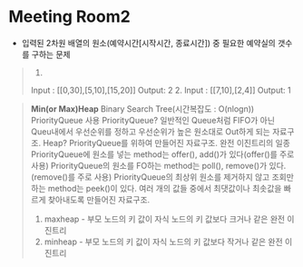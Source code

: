 # Meeting Room2

- 입력된 2차원 배열의 원소(예약시간[시작시간, 종료시간]) 중 필요한 예약실의 갯수를 구하는 문제

> 1. 
> Input : [[0,30],[5,10],[15,20]]
> Output: 2
> 2. 
> Input : [[7,10],[2,4]]
> Output: 1

> **Min(or Max)Heap**
> Binary Search Tree(시간복잡도 : O(nlogn))
> PriorityQueue 사용
> PriorityQueue? 
> 일반적인 Queue처럼 FIFO가 아닌 Queu내에서 우선순위를 정하고 우선순위가 
> 높은 원소대로 Out하게 되는 자료구조.
> Heap?
> PriorityQueue를 위하여 만들어진 자료구조.
> 완전 이진트리의 일종
> PriorityQueue에 원소를 넣는 method는 offer(), add()가 있다(offer()를 주로 사용)
> PriorityQueue의 원소를 FO하는 method는 poll(), remove()가 있다.(remove()를 주로 사용)
> PriorityQueue의 최상위 원소를 제거하지 않고 조회만 하는 method는 peek()이 있다.
> 여러 개의 값들 중에서 최댓값이나 최솟값을 빠르게 찾아내도록 만들어진 자료구조.
> 1. maxheap - 부모 노드의 키 값이 자식 노드의 키 값보다 크거나 같은 완전 이진트리
> 2. minheap - 부모 노드의 키 값이 자식 노드의 키 값보다 작거나 같은 완전 이진트리